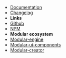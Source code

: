 - [Documentation](guide "Modular-plugin-ui - documentation")
- [Changelog](changelog "Modular-plugin-ui - changelog")
- **Links**
- [Github](https://github.com/cianciarusocataldo/modular-plugin-ui)
- [NPM](https://www.npmjs.com/package/modular-plugin-ui)
- **Modular ecosystem**
- [Modular-engine](https://github.com/cianciarusocataldo/modular-engine)
- [Modular-ui-components](https://github.com/cianciarusocataldo/modular-ui-components)
- [Modular-creator](https://github.com/cianciarusocataldo/modular-creator)